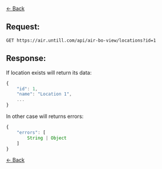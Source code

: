 [← Back](README.md)

## Request: 

```http
GET https://air.untill.com/api/air-bo-view/locations?id=1
```

## Response:

If location exists will return its data:

```javascript
{
    "id": 1,
    "name": "Location 1",
    ...
}
```

In other case will returns errors:

```javascript
{
    "errors": [
        String | Object
    ]
}
```

[← Back](README.md)
